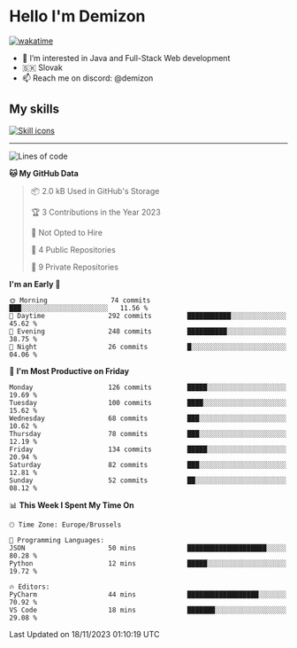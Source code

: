 # Hello I'm Demizon
[![wakatime](https://wakatime.com/badge/user/6ad1949f-d6d7-44f9-9eee-c35e54cc499b.svg)](https://wakatime.com/@6ad1949f-d6d7-44f9-9eee-c35e54cc499b)
- 👀 I’m interested in Java and Full-Stack Web development
- 🇸🇰 Slovak
- 📫 Reach me on discord: @demizon

## My skills
[![Skill icons](https://skillicons.dev/icons?i=java,js,ts,html,css,react,nextjs,tailwind,supabase,py,git,docker,linux,mysql,postgres,mongo&theme=dark)](https://github.com/Demizon3433)

---

<!--START_SECTION:waka-->
![Lines of code](https://img.shields.io/badge/From%20Hello%20World%20I%27ve%20Written-139.8%20thousand%20lines%20of%20code-blue)

**🐱 My GitHub Data** 

> 📦 2.0 kB Used in GitHub's Storage 
 > 
> 🏆 3 Contributions in the Year 2023
 > 
> 🚫 Not Opted to Hire
 > 
> 📜 4 Public Repositories 
 > 
> 🔑 9 Private Repositories 
 > 
**I'm an Early 🐤** 

```text
🌞 Morning                74 commits          ███░░░░░░░░░░░░░░░░░░░░░░   11.56 % 
🌆 Daytime                292 commits         ███████████░░░░░░░░░░░░░░   45.62 % 
🌃 Evening                248 commits         ██████████░░░░░░░░░░░░░░░   38.75 % 
🌙 Night                  26 commits          █░░░░░░░░░░░░░░░░░░░░░░░░   04.06 % 
```
📅 **I'm Most Productive on Friday** 

```text
Monday                   126 commits         █████░░░░░░░░░░░░░░░░░░░░   19.69 % 
Tuesday                  100 commits         ████░░░░░░░░░░░░░░░░░░░░░   15.62 % 
Wednesday                68 commits          ███░░░░░░░░░░░░░░░░░░░░░░   10.62 % 
Thursday                 78 commits          ███░░░░░░░░░░░░░░░░░░░░░░   12.19 % 
Friday                   134 commits         █████░░░░░░░░░░░░░░░░░░░░   20.94 % 
Saturday                 82 commits          ███░░░░░░░░░░░░░░░░░░░░░░   12.81 % 
Sunday                   52 commits          ██░░░░░░░░░░░░░░░░░░░░░░░   08.12 % 
```


📊 **This Week I Spent My Time On** 

```text
🕑︎ Time Zone: Europe/Brussels

💬 Programming Languages: 
JSON                     50 mins             ████████████████████░░░░░   80.28 % 
Python                   12 mins             █████░░░░░░░░░░░░░░░░░░░░   19.72 % 

🔥 Editors: 
PyCharm                  44 mins             ██████████████████░░░░░░░   70.92 % 
VS Code                  18 mins             ███████░░░░░░░░░░░░░░░░░░   29.08 % 
```


 Last Updated on 18/11/2023 01:10:19 UTC
<!--END_SECTION:waka-->
